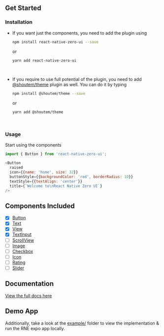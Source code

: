 ## Get Started

### Installation

- If you want just the components, you need to add the plugin using 

  ```bash
  npm install react-native-zero-ui --save
  ```

   or 

  ```bash
  yarn add react-native-zero-ui
  ```

  ​

- If you require to use full potential of the plugin, you need to add [@shoutem/theme](https://github.com/shoutem/theme) plugin as well. You can do it by typing 

  ```bash
  npm install @shoutem/theme --save
  ```

  or

  ```bash
  yarn add @shoutem/theme
  ```

  ​

### Usage

Start using the components

```js
import { Button } from 'react-native-zero-ui';

<Button
  raised
  icon={{name: 'home', size: 32}}
  buttonStyle={{backgroundColor: 'red', borderRadius: 10}}
  textStyle={{textAlign: 'center'}}
  title={`Welcome to\nReact Native Zero UI`}
/>
```

## Components Included

- [x] [Button](https://zeromolecule.github.io/react-native-zero-ui/button)
- [x] [Text](https://zeromolecule.github.io/react-native-zero-ui/text)
- [x] [View](https://zeromolecule.github.io/react-native-zero-ui/view)
- [x] [TextInput](https://zeromolecule.github.io/react-native-zero-ui/textInput)
- [ ] [ScrollView](https://zeromolecule.github.io/react-native-zero-ui/scrollView)
- [ ] [Image](https://zeromolecule.github.io/react-native-zero-ui/image)
- [ ] [Checkbox](https://zeromolecule.github.io/react-native-zero-ui/checkbox)
- [ ] [Icon](https://zeromolecule.github.io/react-native-zero-ui/icon)
- [ ] [Rating](https://zeromolecule.github.io/react-native-zero-ui/rating)
- [ ] [Slider](https://zeromolecule.github.io/react-native-zero-ui/slider)

## Documentation

[View the full docs here](https://zeromolecule.github.io/react-native-zero-ui)

## Demo App

<!--Checkout the official [Zero UI App](https://expo.io/@dmacan/react-native-zero-ui-app) on Expo which uses all of the React Native Zero UI components.--> 

Additionally, take a look at the [example/](https://github.com/ZeroMolecule/react-native-zero-ui/tree/master/example) folder to view the implementation & run the RNE expo app locally.
